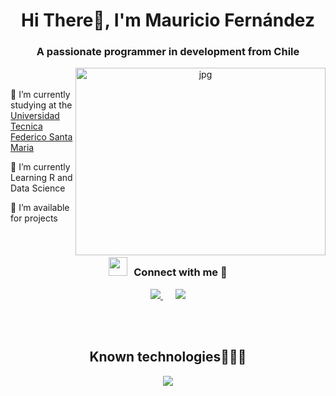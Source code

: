 <h1 align="center">Hi There👋, I'm Mauricio Fernández</h1>
<h3 align="center">A passionate programmer in development from Chile</h3>
<a target="_blank" align="center">
  <img align="right" top="500" height="300" width="400" alt="jpg" src="https://i.imgur.com/nudyS9F.jpg">
</a>
  <br/><br/>
    🔭 I’m currently studying at the <a href="https://usm.cl/" target="_blank">Universidad Tecnica Federico Santa Maria</a></p>
    🌱 I’m currently Learning R and Data Science</p>
    🤝 I’m available for projects</p>
<br/>
<h3 align="center"> 
  <img src="https://media.giphy.com/media/iY8CRBdQXODJSCERIr/giphy.gif" width="30" height="30" style="margin-right: 10px;">Connect with me 🤝 
</h3>
<p align="center">
  <a style="margin: 10px;" target="_blank" href="https://github.com/mauuroo">
    <img src="https://img.icons8.com/doodle/40/000000/github--v1.png">
  </a>
  <a style="margin: 10px;" target="_blank" href="https://www.instagram.com/fmaa.uro/">
    <img src="https://img.icons8.com/doodle/40/000000/instagram-new--v2.png">
  </a>
</p>
<br/><br/>
<h2 align="center">Known technologies👨🏻‍💻</h2>
<!--tech stack icons-->
<p align="center">
  <a href="https://skillicons.dev">
    <img src="https://skillicons.dev/icons?i=cpp,py,r,linux,latex,git,github,vscode&perline=12" />
  </a>
</p>
